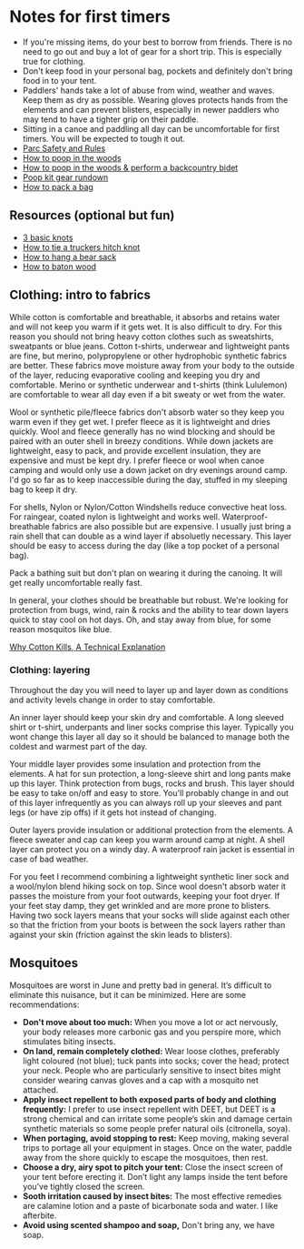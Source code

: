 # Notes for first timers

- If you're missing items, do your best to borrow from friends. There is no need to go out and buy a lot of gear for a short trip. This is especially true for clothing.
- Don't keep food in your personal bag, pockets and definitely don't bring food in to your tent.
- Paddlers' hands take a lot of abuse from wind, weather and waves. Keep them as dry as possible. Wearing gloves protects hands from the elements and can prevent blisters, especially in newer paddlers who may tend to have a tighter grip on their paddle.
- Sitting in a canoe and paddling all day can be uncomfortable for first timers. You will be expected to tough it out.
- [Parc Safety and Rules](http://www.canot-camping.ca/securyty-and-rules.html)
- [How to poop in the woods](https://www.youtube.com/watch?v=ZaOKKzpCjgA)
- [How to poop in the woods & perform a backcountry bidet](https://www.youtube.com/watch?v=n2x-G7sXVs4)
- [Poop kit gear rundown](https://www.youtube.com/watch?v=vz_1c8wDZqY)
- [How to pack a bag](https://www.youtube.com/watch?v=4yt31hDdEuk)

## Resources (optional but fun)

- [3 basic knots](https://www.youtube.com/watch?v=e4MoOzjt2XI)
- [How to tie a truckers hitch knot](https://www.youtube.com/watch?v=FnlaQHIoCs8)
- [How to hang a bear sack](https://www.youtube.com/watch?v=yAhWqbtd2p0)
- [How to baton wood](https://www.youtube.com/watch?v=cEvm7IOpLsE)

## Clothing: intro to fabrics

While cotton is comfortable and breathable, it absorbs and retains water and will not keep you warm if it gets wet. It is also difficult to dry. For this reason you should not bring heavy cotton clothes such as sweatshirts, sweatpants or blue jeans. Cotton t-shirts, underwear and lightweight pants are fine, but merino, polypropylene or other hydrophobic synthetic fabrics are better. These fabrics move moisture away from your body to the outside of the layer, reducing evaporative cooling and keeping you dry and comfortable. Merino or synthetic underwear and t-shirts (think Lululemon) are comfortable to wear all day even if a bit sweaty or wet from the water.

Wool or synthetic pile/fleece fabrics don't absorb water so they keep you warm even if they get wet. I prefer fleece as it is lightweight and dries quickly. Wool and fleece generally has no wind blocking and should be paired with an outer shell in breezy conditions. While down jackets are lightweight, easy to pack, and provide excellent insulation, they are expensive and must be kept dry. I prefer fleece or wool when canoe camping and would only use a down jacket on dry evenings around camp. I'd go so far as to keep inaccessible during the day, stuffed in my sleeping bag to keep it dry.

For shells, Nylon or Nylon/Cotton Windshells reduce convective heat loss. For raingear, coated nylon is lightweight and works well. Waterproof-breathable fabrics are also possible but are expensive. I usually just bring a rain shell that can double as a wind layer if absoluetly necessary. This layer should be easy to access during the day (like a top pocket of a personal bag).

Pack a bathing suit but don't plan on wearing it during the canoing. It will get really uncomfortable really fast.

In general, your clothes should be breathable but robust. We're looking for protection from bugs, wind, rain & rocks and the ability to tear down layers quick to stay cool on hot days. Oh, and stay away from blue, for some reason mosquitos like blue.

[Why Cotton Kills, A Technical Explanation](https://gizmodo.com/why-cotton-kills-a-technical-explanation-1688286083)

### Clothing: layering

Throughout the day you will need to layer up and layer down as conditions and activity levels change in order to stay comfortable.

An inner layer should keep your skin dry and comfortable. A long sleeved shirt or t-shirt, underpants and liner socks comprise this layer. Typically you wont change this layer all day so it should be balanced to manage both the coldest and warmest part of the day.

Your middle layer provides some insulation and protection from the elements. A hat for sun protection, a long-sleeve shirt and long pants make up this layer. Think protection from bugs, rocks and brush. This layer should be easy to take on/off and easy to store. You'll probably change in and out of this layer infrequently as you can always roll up your sleeves and pant legs (or have zip offs) if it gets hot instead of changing.

Outer layers provide insulation or additional protection from the elements. A fleece sweater and cap can keep you warm around camp at night. A shell layer can protect you on a windy day. A waterproof rain jacket is essential in case of bad weather.

For you feet I recommend combining a lightweight synthetic liner sock and a wool/nylon blend hiking sock on top. Since wool doesn't absorb water it passes the moisture from your foot outwards, keeping your foot dryer. If your feet stay damp, they get wrinkled and are more prone to blisters. Having two sock layers means that your socks will slide against each other so that the friction from your boots is between the sock layers rather than against your skin (friction against the skin leads to blisters).

## Mosquitoes

Mosquitoes are worst in June and pretty bad in general. It’s difficult to eliminate this nuisance, but it can be minimized. Here are some recommendations:

- **Don't move about too much:**
  When you move a lot or act nervously, your body releases more carbonic gas and you perspire more, which stimulates biting insects.
- **On land, remain completely clothed:**
  Wear loose clothes, preferably light coloured (not blue); tuck pants into socks; cover the head; protect your neck. People who are particularly sensitive to insect bites might consider wearing canvas gloves and a cap with a mosquito net attached.
- **Apply insect repellent to both exposed parts of body and clothing frequently:**
  I prefer to use insect repellent with DEET, but DEET is a strong chemical and can irritate some people’s skin and damage certain synthetic materials so some people prefer natural oils (citronella, soya).
- **When portaging, avoid stopping to rest:**
  Keep moving, making several trips to portage all your equipment in stages. Once on the water, paddle away from the shore quickly to escape the mosquitoes, then rest.
- **Choose a dry, airy spot to pitch your tent:**
  Close the insect screen of your tent before erecting it. Don’t light any lamps inside the tent before you’ve tightly closed the screen.
- **Sooth irritation caused by insect bites:**
  The most effective remedies are calamine lotion and a paste of bicarbonate soda and water. I like afterbite.
- **Avoid using scented shampoo and soap,**
  Don't bring any, we have soap.
